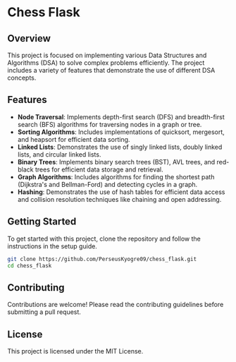# Chess Flask

## Overview
This project is focused on implementing various Data Structures and Algorithms (DSA) to solve complex problems efficiently. The project includes a variety of features that demonstrate the use of different DSA concepts.

## Features
- **Node Traversal**: Implements depth-first search (DFS) and breadth-first search (BFS) algorithms for traversing nodes in a graph or tree.
- **Sorting Algorithms**: Includes implementations of quicksort, mergesort, and heapsort for efficient data sorting.
- **Linked Lists**: Demonstrates the use of singly linked lists, doubly linked lists, and circular linked lists.
- **Binary Trees**: Implements binary search trees (BST), AVL trees, and red-black trees for efficient data storage and retrieval.
- **Graph Algorithms**: Includes algorithms for finding the shortest path (Dijkstra's and Bellman-Ford) and detecting cycles in a graph.
- **Hashing**: Demonstrates the use of hash tables for efficient data access and collision resolution techniques like chaining and open addressing.

## Getting Started
To get started with this project, clone the repository and follow the instructions in the setup guide.

```sh
git clone https://github.com/PerseusKyogre09/chess_flask.git
cd chess_flask
```

## Contributing
Contributions are welcome! Please read the contributing guidelines before submitting a pull request.

## License
This project is licensed under the MIT License.
